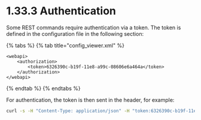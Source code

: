 # 1.33.3 Authentication

Some REST commands require authentication via a token. The token is defined in the configuration file in the following section:

{% tabs %}
{% tab title="config_viewer.xml" %}
```markup
<webapi>
    <authorization>
        <token>6326390c-b19f-11e8-a99c-08606e6a464a</token>
    </authorization>
</webapi>
```
{% endtab %}
{% endtabs %}

For authentication, the token is then sent in the header, for example:

```bash
curl -s -H "Content-Type: application/json" -H "token:6326390c-b19f-11e8-a99c-08606e6a464a" -d '{"type":"NOTIFY_SEARCH_UPDATE"}' http://localhost:8080/viewer/api/v1/tasks/
```
